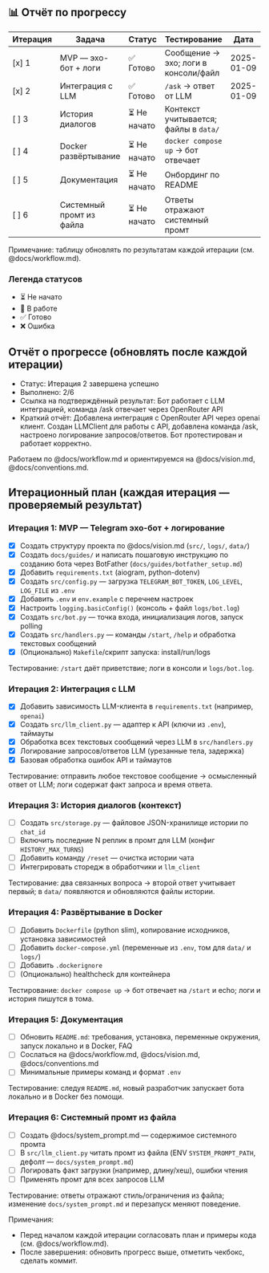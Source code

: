 ## 📊 Отчёт по прогрессу

| Итерация | Задача | Статус | Тестирование | Дата |
|----------|--------|--------|--------------|------|
| [x] 1 | MVP — эхо-бот + логи | ✅ Готово | Сообщение → эхо; логи в консоли/файл | 2025-01-09 |
| [x] 2 | Интеграция с LLM | ✅ Готово | `/ask` → ответ от LLM | 2025-01-09 |
| [ ] 3 | История диалогов | ⏳ Не начато | Контекст учитывается; файлы в `data/` | |
| [ ] 4 | Docker развёртывание | ⏳ Не начато | `docker compose up` → бот отвечает | |
| [ ] 5 | Документация | ⏳ Не начато | Онбординг по README | |
| [ ] 6 | Системный промт из файла | ⏳ Не начато | Ответы отражают системный промт | |

Примечание: таблицу обновлять по результатам каждой итерации (см. @docs/workflow.md).

### Легенда статусов
- ⏳ Не начато
- 🔄 В работе  
- ✅ Готово
- ❌ Ошибка

## Отчёт о прогрессе (обновлять после каждой итерации)

- Статус: Итерация 2 завершена успешно
- Выполнено: 2/6
- Ссылка на подтверждённый результат: Бот работает с LLM интеграцией, команда /ask отвечает через OpenRouter API
- Краткий отчёт: Добавлена интеграция с OpenRouter API через openai клиент. Создан LLMClient для работы с API, добавлена команда /ask, настроено логирование запросов/ответов. Бот протестирован и работает корректно. 

Работаем по @docs/workflow.md и ориентируемся на @docs/vision.md, @docs/conventions.md.

## Итерационный план (каждая итерация — проверяемый результат)

### Итерация 1: MVP — Telegram эхо-бот + логирование
- [x] Создать структуру проекта по @docs/vision.md (`src/`, `logs/`, `data/`)
- [x] Создать `docs/guides/` и написать пошаговую инструкцию по созданию бота через BotFather (`docs/guides/botfather_setup.md`)
- [x] Добавить `requirements.txt` (aiogram, python-dotenv)
- [x] Создать `src/config.py` — загрузка `TELEGRAM_BOT_TOKEN`, `LOG_LEVEL`, `LOG_FILE` из `.env`
- [x] Добавить `.env` и `env.example` с перечнем настроек
- [x] Настроить `logging.basicConfig()` (консоль + файл `logs/bot.log`)
- [x] Создать `src/bot.py` — точка входа, инициализация логов, запуск polling
- [x] Создать `src/handlers.py` — команды `/start`, `/help` и обработка текстовых сообщений
- [x] (Опционально) `Makefile`/скрипт запуска: install/run/logs

Тестирование: `/start` даёт приветствие; логи в консоли и `logs/bot.log`.

### Итерация 2: Интеграция с LLM
- [x] Добавить зависимость LLM-клиента в `requirements.txt` (например, `openai`)
- [x] Создать `src/llm_client.py` — адаптер к API (ключи из `.env`), таймауты
- [x] Обработка всех текстовых сообщений через LLM в `src/handlers.py`
- [x] Логирование запросов/ответов LLM (урезанные тела, задержка)
- [x] Базовая обработка ошибок API и таймаутов

Тестирование: отправить любое текстовое сообщение → осмысленный ответ от LLM; логи содержат факт запроса и время ответа.

### Итерация 3: История диалогов (контекст)
- [ ] Создать `src/storage.py` — файловое JSON-хранилище истории по `chat_id`
- [ ] Включить последние N реплик в промт для LLM (конфиг `HISTORY_MAX_TURNS`)
- [ ] Добавить команду `/reset` — очистка истории чата
- [ ] Интегрировать сторедж в обработчики и `llm_client`

Тестирование: два связанных вопроса → второй ответ учитывает первый; в `data/` появляются и обновляются файлы истории.

### Итерация 4: Развёртывание в Docker
- [ ] Добавить `Dockerfile` (python slim), копирование исходников, установка зависимостей
- [ ] Добавить `docker-compose.yml` (переменные из `.env`, том для `data/` и `logs/`)
- [ ] Добавить `.dockerignore`
- [ ] (Опционально) healthcheck для контейнера

Тестирование: `docker compose up` → бот отвечает на `/start` и echo; логи и история пишутся в тома.

### Итерация 5: Документация
- [ ] Обновить `README.md`: требования, установка, переменные окружения, запуск локально и в Docker, FAQ
- [ ] Сослаться на @docs/workflow.md, @docs/vision.md, @docs/conventions.md
- [ ] Минимальные примеры команд и формат `.env`

Тестирование: следуя `README.md`, новый разработчик запускает бота локально и в Docker без помощи.

### Итерация 6: Системный промт из файла
- [ ] Создать @docs/system_prompt.md — содержимое системного промта
- [ ] В `src/llm_client.py` читать промт из файла (ENV `SYSTEM_PROMPT_PATH`, дефолт — `docs/system_prompt.md`)
- [ ] Логировать факт загрузки (например, длину/хеш), ошибки чтения
- [ ] Применять промт для всех запросов LLM

Тестирование: ответы отражают стиль/ограничения из файла; изменение `docs/system_prompt.md` и перезапуск меняют поведение.

Примечания:
- Перед началом каждой итерации согласовать план и примеры кода (см. @docs/workflow.md).
- После завершения: обновить прогресс выше, отметить чекбокс, сделать коммит.


